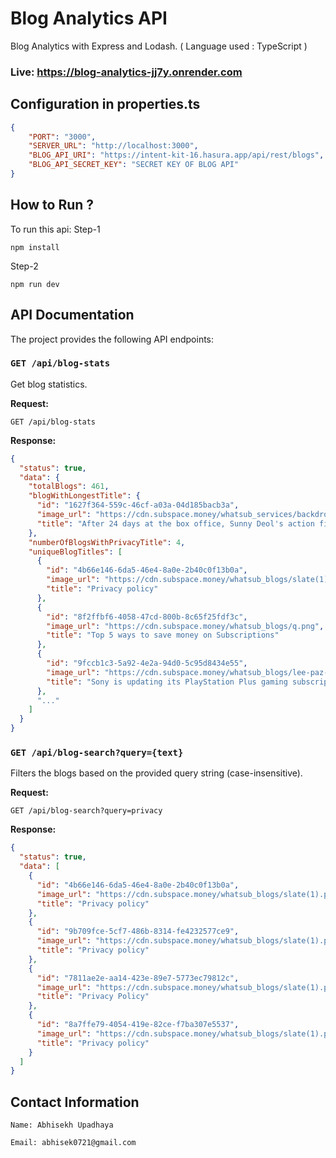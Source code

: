 # Blog Analytics API

Blog Analytics with Express and Lodash.
( Language used : TypeScript )

### Live: https://blog-analytics-jj7y.onrender.com

## Configuration in properties.ts

```json
{
    "PORT": "3000",
    "SERVER_URL": "http://localhost:3000",
    "BLOG_API_URI": "https://intent-kit-16.hasura.app/api/rest/blogs",
    "BLOG_API_SECRET_KEY": "SECRET KEY OF BLOG API"
}
```

## How to Run ?

To run this api:
Step-1
```
npm install
```
Step-2
```
npm run dev
```

## API Documentation

The project provides the following API endpoints:

### `GET /api/blog-stats`

Get blog statistics.

**Request:**

`GET /api/blog-stats`

**Response:**
```json
{
  "status": true,
  "data": {
    "totalBlogs": 461,
    "blogWithLongestTitle": {
      "id": "1627f364-559c-46cf-a03a-04d185bacb3a",
      "image_url": "https://cdn.subspace.money/whatsub_services/backdrop_url/Q1g1nRYpHbA48ngIPX6nA.png",
      "title": "After 24 days at the box office, Sunny Deol's action film Gadar 2 became the second Hindi film to gross over ₹500 crore"
    },
    "numberOfBlogsWithPrivacyTitle": 4,
    "uniqueBlogTitles": [
      {
        "id": "4b66e146-6da5-46e4-8a0e-2b40c0f13b0a",
        "image_url": "https://cdn.subspace.money/whatsub_blogs/slate(1).png",
        "title": "Privacy policy"
      },
      {
        "id": "8f2ffbf6-4058-47cd-800b-8c65f25fdf3c",
        "image_url": "https://cdn.subspace.money/whatsub_blogs/q.png",
        "title": "Top 5 ways to save money on Subscriptions"
      },
      {
        "id": "9fccb1c3-5a92-4e2a-94d0-5c95d8434e55",
        "image_url": "https://cdn.subspace.money/whatsub_blogs/lee-paz-aJJoTV1r87w-unsplash.jpg",
        "title": "Sony is updating its PlayStation Plus gaming subscription, which will be available soon."
      },
      "..."
    ]
  }
}
```


### `GET /api/blog-search?query={text}`

Filters the blogs based on the provided query string (case-insensitive).

**Request:**

`GET /api/blog-search?query=privacy`

**Response:**
```json
{
  "status": true,
  "data": [
    {
      "id": "4b66e146-6da5-46e4-8a0e-2b40c0f13b0a",
      "image_url": "https://cdn.subspace.money/whatsub_blogs/slate(1).png",
      "title": "Privacy policy"
    },
    {
      "id": "9b709fce-5cf7-486b-8314-fe4232577ce9",
      "image_url": "https://cdn.subspace.money/whatsub_blogs/slate(1).png",
      "title": "Privacy policy"
    },
    {
      "id": "7811ae2e-aa14-423e-89e7-5773ec79812c",
      "image_url": "https://cdn.subspace.money/whatsub_blogs/slate(1).png",
      "title": "Privacy Policy"
    },
    {
      "id": "8a7ffe79-4054-419e-82ce-f7ba307e5537",
      "image_url": "https://cdn.subspace.money/whatsub_blogs/slate(1).png",
      "title": "Privacy policy"
    }
  ]
}
```


## Contact Information

```
Name: Abhisekh Upadhaya
```

```
Email: abhisek0721@gmail.com
```

